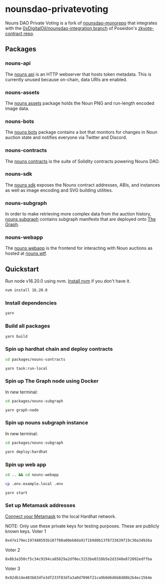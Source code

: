 # nounsdao-privatevoting

Nouns DAO Private Voting is a fork of [nounsdao-monorepo](https://github.com/nounsDAO/nouns-monorepo) that integrates with the [0xDigitalOil/nounsdao-integration branch](https://github.com/Poseidon-ZKP/zkvote-contract/tree/0xDigitalOil/nouns-integration) of Poseidon's [zkvote-contract repo](https://github.com/Poseidon-ZKP/zkvote-contract/commits/main).

## Packages

### nouns-api

The [nouns api](packages/nouns-api) is an HTTP webserver that hosts token metadata. This is currently unused because on-chain, data URIs are enabled.

### nouns-assets

The [nouns assets](packages/nouns-assets) package holds the Noun PNG and run-length encoded image data.

### nouns-bots

The [nouns bots](packages/nouns-bots) package contains a bot that monitors for changes in Noun auction state and notifies everyone via Twitter and Discord.

### nouns-contracts

The [nouns contracts](packages/nouns-contracts) is the suite of Solidity contracts powering Nouns DAO.

### nouns-sdk

The [nouns sdk](packages/nouns-sdk) exposes the Nouns contract addresses, ABIs, and instances as well as image encoding and SVG building utilities.

### nouns-subgraph

In order to make retrieving more complex data from the auction history, [nouns subgraph](packages/nouns-subgraph) contains subgraph manifests that are deployed onto [The Graph](https://thegraph.com).

### nouns-webapp

The [nouns webapp](packages/nouns-webapp) is the frontend for interacting with Noun auctions as hosted at [nouns.wtf](https://nouns.wtf).

## Quickstart

Run node v16.20.0 using nvm. [Install nvm](https://tecadmin.net/install-nvm-macos-with-homebrew/) if you don't have it.
```sh
nvm install 16.20.0
```

### Install dependencies

```sh
yarn
```

### Build all packages

```sh
yarn build
```

### Spin up hardhat chain and deploy contracts

```sh
cd packages/nouns-contracts
```
```sh
yarn task:run-local
```

### Spin up The Graph node using Docker
In new terminal:
```sh
cd packages/nouns-subgraph
```
```sh
yarn graph-node
```

### Spin up nouns subgraph instance

In new terminal:
```sh
cd packages/nouns-subgraph
```
```sh
yarn deploy:hardhat
```

### Spin up web app

```sh
cd .. && cd nouns-webapp
```
```sh
cp .env.example.local .env
```
```sh
yarn start
```

### Set up Metamask addresses
[Connect your Metamask](https://github.com/0xDigitalOil/nounsdao-privatevoting/tree/master/packages/nouns-webapp) to the local Hardhat network.

NOTE: Only use these private keys for testing purposes. These are publicly known keys.
Voter 1
```sh
0x47e179ec197488593b187f80a00eb0da91f1b9d0b13f8733639f19c30a34926a
```
Voter 2
```sh
0x8b3a350cf5c34c9194ca85829a2df0ec3153be0318b5e2d3348e872092edffba
```
Voter 3
```sh
0x92db14e403b83dfe3df233f83dfa3a0d7096f21ca9b0d6d6b8d88b2b4ec1564e
```
